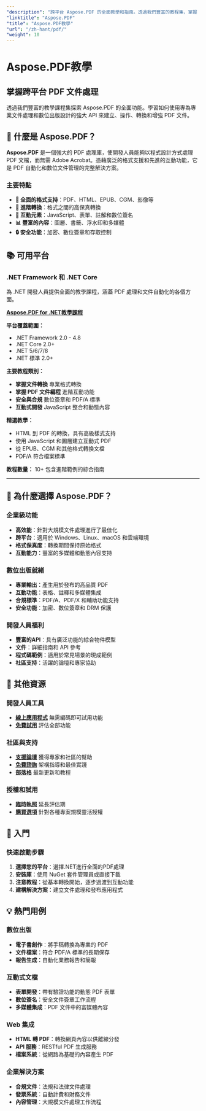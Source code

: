 ```yaml
---
"description": "跨平台 Aspose.PDF 的全面教學和指南。透過我們豐富的教程集，掌握 PDF 文件的建立、操作、轉換和互動功能。"
"linktitle": "Aspose.PDF"
"title": "Aspose.PDF教學"
"url": "/zh-hant/pdf/"
"weight": 10
---
```


# Aspose.PDF教學

## 掌握跨平台 PDF 文件處理

透過我們豐富的教學課程集探索 Aspose.PDF 的全面功能。學習如何使用專為專業文件處理和數位出版設計的強大 API 來建立、操作、轉換和增強 PDF 文件。

## 🚀 什麼是 Aspose.PDF？

**Aspose.PDF** 是一個強大的 PDF 處理庫，使開發人員能夠以程式設計方式處理 PDF 文檔，而無需 Adobe Acrobat。憑藉廣泛的格式支援和先進的互動功能，它是 PDF 自動化和數位文件管理的完整解決方案。

### 主要特點
- **📄 全面的格式支持**：PDF、HTML、EPUB、CGM、影像等
- **🔄 進階轉換**：格式之間的高保真轉換
- **🎨 互動元素**：JavaScript、表單、註解和數位簽名
- **📊 豐富的內容**：圖層、書籤、浮水印和多媒體
- **🔒 安全功能**：加密、數位簽章和存取控制

## 📚 可用平台

### .NET Framework 和 .NET Core
為 .NET 開發人員提供全面的教學課程，涵蓋 PDF 處理和文件自動化的各個方面。

**[Aspose.PDF for .NET教學課程](./net/)**

**平台覆蓋範圍：**
- .NET Framework 2.0 - 4.8
- .NET Core 2.0+
- .NET 5/6/7/8
- .NET 標準 2.0+

**主要教程類別：**
- **掌握文件轉換** 專業格式轉換
- **掌握 PDF 文件編程** 進階互動功能
- **安全與合規** 數位簽章和 PDF/A 標準
- **互動式開發** JavaScript 整合和動態內容

**精選教學：**
- HTML 到 PDF 的轉換，具有高級樣式支持
- 使用 JavaScript 和圖層建立互動式 PDF
- 從 EPUB、CGM 和其他格式轉換文檔
- PDF/A 符合檔案標準

**教程數量：** 10+ 包含進階範例的綜合指南

---

## 🎯 為什麼選擇 Aspose.PDF？

### **企業級功能**
- **高效能**：針對大規模文件處理進行了最佳化
- **跨平台**：適用於 Windows、Linux、macOS 和雲端環境
- **格式保真度**：轉換期間保持原始格式
- **互動能力**：豐富的多媒體和動態內容支持

### **數位出版就緒**
- **專業輸出**：產生用於發布的高品質 PDF
- **互動功能**：表格、註釋和多媒體集成
- **合規標準**：PDF/A、PDF/X 和輔助功能支持
- **安全功能**：加密、數位簽章和 DRM 保護

### **開發人員福利**
- **豐富的API**：具有廣泛功能的綜合物件模型
- **文件**：詳細指南和 API 參考
- **程式碼範例**：適用於常見場景的現成範例
- **社區支持**：活躍的論壇和專家協助

## 🔗 其他資源

### **開發人員工具**
- **[線上應用程式](https://products.aspose.app/pdf/family)** 無需編碼即可試用功能
- **[免費試用](https://releases.aspose.com/pdf/net/)** 評估全部功能

### **社區與支持**
- **[支援論壇](https://forum.aspose.com/c/pdf/10)** 獲得專家和社區的幫助
- **[免費諮詢](https://aspose.com/consulting)** 架構指導和最佳實踐
- **[部落格](https://blog.aspose.com/category/pdf/)** 最新更新和教程

### **授權和試用**
- **[臨時執照](https://conholdate.com/temporary-license/)** 延長評估期
- **[購買選項](https://conholdate.com/purchase/)** 針對各種專案規模靈活授權

## 🚀 入門

### 快速啟動步驟
1. **選擇您的平台**：選擇.NET進行全面的PDF處理
2. **安裝庫**：使用 NuGet 套件管理員或直接下載
3. **注意教程**：從基本轉換開始，逐步過渡到互動功能
4. **建構解決方案**：建立文件處理和發布應用程式

## 💡 熱門用例

### **數位出版**
- **電子書創作**：將手稿轉換為專業的 PDF
- **文件檔案**：符合 PDF/A 標準的長期保存
- **報告生成**：自動化業務報告和簡報

### **互動式文檔**
- **表單開發**：帶有驗證功能的動態 PDF 表單
- **數位簽名**：安全文件簽章工作流程
- **多媒體集成**：PDF 文件中的富媒體內容

### **Web 集成**
- **HTML 轉 PDF**：轉換網頁內容以供離線分發
- **API 服務**：RESTful PDF 生成服務
- **檔案系統**：從網路為基礎的內容產生 PDF

### **企業解決方案**
- **合規文件**：法規和法律文件處理
- **發票系統**：自動計費和財務文件
- **內容管理**：大規模文件處理工作流程